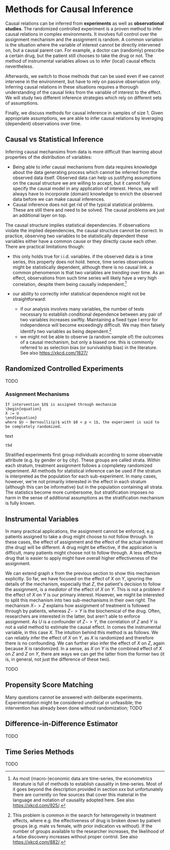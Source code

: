 # Methods for Causal Inference

Causal relations can be inferred from **experiments** as well as **observational studies**.
The randomized controlled experiment is a proven method to infer causal relations in complex environments. It involves full control over the assignment mechanism and the assignment is random.
A common variation is the situation where the variable of interest cannot be directly intervened on, but a causal parent can. For example, a doctor can (randomly) prescribe a certain drug, but the patient still chooses to take the drug or not. The method of instrumental variables allows us to infer (local) causal effects nevertheless.

Afterwards, we switch to those methods that can be used even if we cannot intervene in the environment, but have to rely on passive observation only. Inferring causal relations in these situations requires a thorough understanding of the causal links from the variable of interest to the effect. We will study two different inference strategies which rely on different sets of assumptions.

Finally, we discuss methods for causal inference in samples of size 1. Given appropriate assumptions, we are able to infer causal relations by leveraging (dependent) observations over time.

## Causal vs Statistical Inference
Inferring causal mechansims from data is more difficult than learning about properties of the distribution of variables:

* Being able to infer causal mechanisms from data requires knowledge about the data generating process which cannot be inferred from the observed data itself. Observed data can help us justifying assumptions on the causal structure we are willing to accept, but it cannot fully specify the causal model in any application of interest. Hence, we will always have to incorporate (domain) knowledge to enrich the observed data before we can make causal inferences.
* Causal inference does not get rid of the typical statistical problems. These are still there and need to be solved. The causal problems are just an additional layer on top.

The causal structure implies statistical dependencies. If observations violate the implied dependencies, the causal structure cannot be correct. In practice, observing two variables to be statistically dependent these variables either have a common cause or they directly cause each other. There are practical limitations though:

* this only holds true for i.i.d. variables. if the observed data is a time series, this property does not hold. hence, time series observations might be statistically dependent, although there is no causal link. a common phenomenon is that two variables are *trending* over time. As an effect, observations from such time series will likely have a very high correlation, despite them being causally independent.[^ts-analysis-econ]

* our ability to correctly infer statistical dependence might not be straightforward:
  * if our analysis involves many variables, the number of tests necessary to establish conditional dependence between any pair of two variables increases swiftly. Maintaining a fixed type I error for independence will become exceedingly difficult. We may then falsely identify two variables as being dependent.[^hte-error-control]
  * we might not be able to observe (a random sample of) the outcomes of a causal mechanism, but only a biased one. this is commonly referred to as selection bias (or survivalship bias) in the literature. See also https://xkcd.com/1827/

[^ts-analysis-econ]: As most (macro-)economic data are time-series, the econometrics literature is full of methods to establish causality in time-series. Most of it goes beyond the description provided in section xxx but unfortunately there are currently on few sources that cover this material in the language and notation of causality adopted here. See also https://xkcd.com/925/.

[^hte-error-control]: This problem is common in the search for heterogeneity in treatment effects, where e.g. the effectiveness of drug is broken down by patient groups (e.g. male vs female, with prior indication vs without). If the number of groups available to the researcher increases, the likelihood of a false discovery increases without proper control. See also https://xkcd.com/882/.

## Randomized Controlled Experiments

TODO

### Assignment Mechanisms

```{definition, rct_assignment, name = "Complete Randomization"}
If intervention $X$ is assigned through mechansim
\begin{equation}
X := U
\end{equation}
where $U ~ Bernoulli(p)$ with $0 < p < 1$, the experiment is said to be completely randomized.
```

text

```{definition, strat_assignment, name = "Stratified Randomization"}
tbd
```

Stratified experiments first group individuals according to some observable attribute (e.g. by gender or by city). These groups are called strata. Within each stratum, treatment assignment follows a copmpletey randomized experiment. All methods for statistical inference can be used if the stratum is interpreted as the population for each sub-experiment. In many cases, however, we're not primarily interested in the effect in each stratum (although this can be informative) but in the population containing all strata. The statistics become more cumbersome, but stratification imposes no harm in the sense of additional assumptions as the stratification mechanism is fully known.


## Instrumental Variables

In many practical applications, the assignment cannot be enforced, e.g. patients assigned to take a drug might choose to not follow through. In these cases, the effect of assignment and the effect of the actual treatment (the drug) will be different. A drug might be effective, if the application is difficult, many patients might choose not to follow through. A less effective drug that is easier to apply might have overall higher effectiveness of the assignment.

We can extend graph x from the previous section to show this mechanism explicitly. So far, we have focused on the effect of $X$ on $Y$, ignoring the details of the mechanism, especially that $Z$, the patient's decision to follow the assignment, is a *mediator* of the effect of $X$ on $Y$. This is not a problem if the effect of $X$ on $Y$ is our primary interest. However, we might be interested to split this mechanism into two sub-mechanisms in their own right. The mechanism $X -> Z$ explains how assignment of treatment is followed through by patients, whereas $Z -> Y$ is the biochemical of the drug. Often, researchers are interested in the latter, but aren't able to enforce assignment. As $U$ is a confounder of $Z -> Y$, the correlation of $Z$ and $Y$ is not a valid method to estimate the causal effect. In comes the instrumental variable, in this case $X$.
The intuition behind this method is as follows. We can reliably infer the effect of $X$ on $Y$, as $X$ is randomized and therefore there is no confounding. We can further also infer the effect of $X$ on $Z$, again because $X$ is randomized. In a sense, as $X$ on $Y$ is the combined effect of $X$ on $Z$ and $Z$ on $Y$, there are ways we can get the latter from the former two (it is, in general, not just the difference of these two).

TODO

## Propensity Score Matching

Many questions cannot be answered with deliberate experiments. Experimentation might be considered unethical or unfeasible; the intervention has already been done without randomization;
TODO

## Difference-in-Difference Estimator

TODO

## Time Series Methods

TODO
